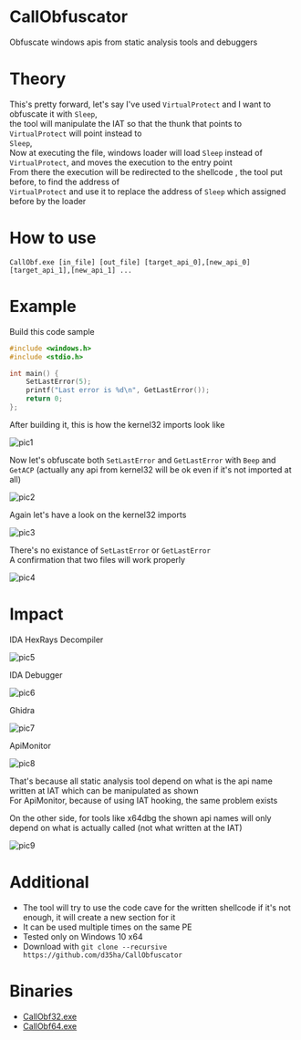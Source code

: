 # CallObfuscator
Obfuscate windows apis from static analysis tools and debuggers
# Theory
This's pretty forward, let's say I've used `VirtualProtect` and I want to obfuscate it with `Sleep`,</br>
the tool will manipulate the IAT so that the thunk that points to `VirtualProtect` will point instead to</br>
`Sleep`,</br>
Now at executing the file, windows loader will load `Sleep` instead of `VirtualProtect`, and moves the execution to the entry point</br>
From there the execution will be redirected to the shellcode , the tool put before, to find the address of</br>
`VirtualProtect` and use it to replace the address of `Sleep` which assigned before by the loader</br>
# How to use
`CallObf.exe [in_file] [out_file] [target_api_0],[new_api_0] [target_api_1],[new_api_1] ...`</br>
# Example
Build this code sample</br>
```c++
#include <windows.h>
#include <stdio.h>

int main() {
	SetLastError(5);
	printf("Last error is %d\n", GetLastError());
	return 0;
};
```

After building it, this is how the kernel32 imports look like</br>

![pic1](https://github.com/d35ha/CallObfuscator/blob/master/Images/pic1.PNG)</br>

Now let's obfuscate both `SetLastError` and `GetLastError` with `Beep` and `GetACP` (actually any api from kernel32 will be ok even if it's not imported at all)</br>

![pic2](https://github.com/d35ha/CallObfuscator/blob/master/Images/pic2.PNG)</br>

Again let's have a look on the kernel32 imports</br>

![pic3](https://github.com/d35ha/CallObfuscator/blob/master/Images/pic3.PNG)</br>

There's no existance of `SetLastError` or `GetLastError`</br>
A confirmation that two files will work properly</br>

![pic4](https://github.com/d35ha/CallObfuscator/blob/master/Images/pic4.PNG)</br>

# Impact

IDA HexRays Decompiler</br>

![pic5](https://github.com/d35ha/CallObfuscator/blob/master/Images/pic5.PNG)</br>

IDA Debugger</br>

![pic6](https://github.com/d35ha/CallObfuscator/blob/master/Images/pic6.PNG)</br>

Ghidra</br>

![pic7](https://github.com/d35ha/CallObfuscator/blob/master/Images/pic7.PNG)</br>

ApiMonitor</br>

![pic8](https://github.com/d35ha/CallObfuscator/blob/master/Images/pic8.PNG)</br>

That's because all static analysis tool depend on what is the api name written at IAT which can be manipulated as shown</br>
For ApiMonitor, because of using IAT hooking, the same problem exists</br>

On the other side, for tools like x64dbg the shown api names will only depend on what is actually called (not what written at the IAT)</br>

![pic9](https://github.com/d35ha/CallObfuscator/blob/master/Images/pic9.PNG)</br>

# Additional
* The tool will try to use the code cave for the written shellcode if it's not enough, it will create a new section for it</br>
* It can be used multiple times on the same PE</br>
* Tested only on Windows 10 x64</br>
* Download with `git clone --recursive https://github.com/d35ha/CallObfuscator`</br>

# Binaries
* [CallObf32.exe](https://github.com/d35ha/CallObfuscator/raw/master/Binaries/CallObf32.exe)</br>
* [CallObf64.exe](https://github.com/d35ha/CallObfuscator/raw/master/Binaries/CallObf64.exe)</br>
